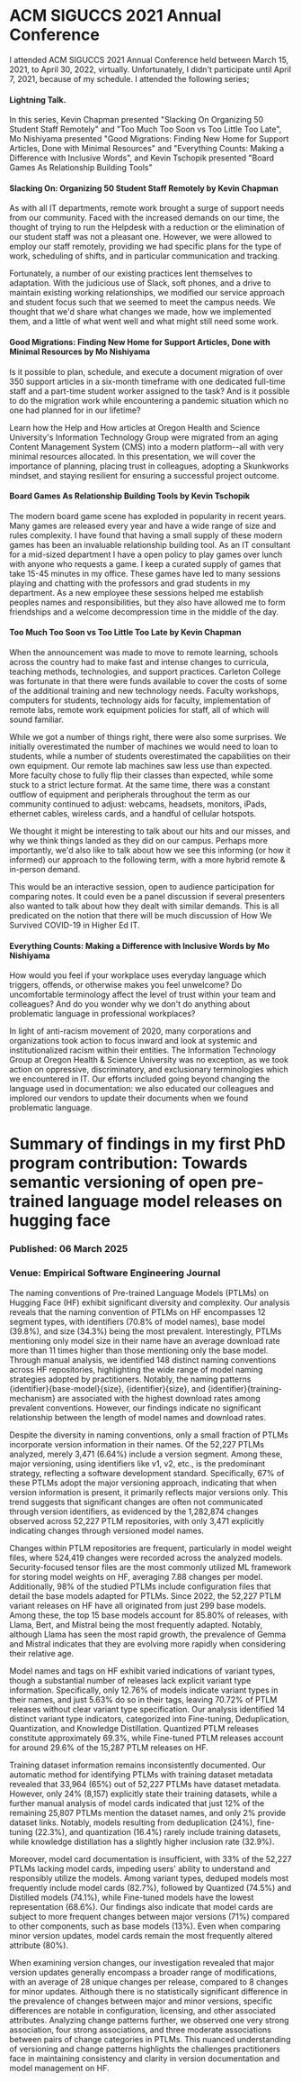 

# ACM SIGUCCS 2021 Annual Conference
I attended ACM SIGUCCS 2021 Annual Conference held between March 15, 2021, to April 30, 2022, virtually. Unfortunately, I didn't participate until April 7, 2021, because of my schedule.
I  attended the following series;
#### Lightning Talk.
In this series, Kevin Chapman presented "Slacking On Organizing 50 Student Staff Remotely" and "Too Much Too Soon vs Too Little Too Late", Mo Nishiyama presented "Good Migrations: Finding New Home for Support Articles, Done with Minimal Resources" and "Everything Counts: Making a Difference with Inclusive Words", and Kevin Tschopik presented "Board Games As Relationship Building Tools"

#### Slacking On: Organizing 50 Student Staff Remotely by Kevin Chapman
As with all IT departments, remote work brought a surge of support needs from our community. Faced with the increased demands on our time, the thought of trying to run the Helpdesk with a reduction or the elimination of our student staff was not a pleasant one. However, we were allowed to employ our staff remotely, providing we had specific plans for the type of work, scheduling of shifts, and in particular communication and tracking.

Fortunately, a number of our existing practices lent themselves to adaptation. With the judicious use of Slack, soft phones, and a drive to maintain existing working relationships, we modified our service approach and student focus such that we seemed to meet the campus needs. We thought that we'd share what changes we made, how we implemented them, and a little of what went well and what might still need some work.
#### Good Migrations: Finding New Home for Support Articles, Done with Minimal Resources by Mo Nishiyama
Is it possible to plan, schedule, and execute a document migration of over 350 support articles in a six-month timeframe with one dedicated full-time staff and a part-time student worker assigned to the task? And is it possible to do the migration work while encountering a pandemic situation which no one had planned for in our lifetime?

Learn how the Help and How articles at Oregon Health and Science University's Information Technology Group were migrated from an aging Content Management System (CMS) into a modern platform--all with very minimal resources allocated. In this presentation, we will cover the importance of planning, placing trust in colleagues, adopting a Skunkworks mindset, and staying resilient for ensuring a successful project outcome.
#### Board Games As Relationship Building Tools by Kevin Tschopik
The modern board game scene has exploded in popularity in recent years. Many games are released every year and have a wide range of size and rules complexity. I have found that having a small supply of these modern games has been an invaluable relationship building tool. As an IT consultant for a mid-sized department I have a open policy to play games over lunch with anyone who requests a game. I keep a curated supply of games that take 15-45 minutes in my office. These games have led to many sessions playing and chatting with the professors and grad students in my department. As a new employee these sessions helped me establish peoples names and responsibilities, but they also have allowed me to form friendships and a welcome decompression time in the middle of the day.
#### Too Much Too Soon vs Too Little Too Late by Kevin Chapman
When the announcement was made to move to remote learning, schools across the country had to make fast and intense changes to curricula, teaching methods, technologies, and support practices. Carleton College was fortunate in that there were funds available to cover the costs of some of the additional training and new technology needs. Faculty workshops, computers for students, technology aids for faculty, implementation of remote labs, remote work equipment policies for staff, all of which will sound familiar.

While we got a number of things right, there were also some surprises. We initially overestimated the number of machines we would need to loan to students, while a number of students overestimated the capabilities on their own equipment. Our remote lab machines saw less use than expected. More faculty chose to fully flip their classes than expected, while some stuck to a strict lecture format. At the same time, there was a constant outflow of equipment and peripherals throughout the term as our community continued to adjust: webcams, headsets, monitors, iPads, ethernet cables, wireless cards, and a handful of cellular hotspots.

We thought it might be interesting to talk about our hits and our misses, and why we think things landed as they did on our campus. Perhaps more importantly, we'd also like to talk about how we see this informing (or how it informed) our approach to the following term, with a more hybrid remote & in-person demand.

This would be an interactive session, open to audience participation for comparing notes. It could even be a panel discussion if several presenters also wanted to talk about how they dealt with similar demands. This is all predicated on the notion that there will be much discussion of How We Survived COVID-19 in Higher Ed IT.
#### Everything Counts: Making a Difference with Inclusive Words by Mo Nishiyama
How would you feel if your workplace uses everyday language which triggers, offends, or otherwise makes you feel unwelcome? Do uncomfortable terminology affect the level of trust within your team and colleagues? And do you wonder why we don't do anything about problematic language in professional workplaces?

In light of anti-racism movement of 2020, many corporations and organizations took action to focus inward and look at systemic and institutionalized racism within their entities. The Information Technology Group at Oregon Health & Science University was no exception, as we took action on oppressive, discriminatory, and exclusionary terminologies which we encountered in IT. Our efforts included going beyond changing the language used in documentation: we also educated our colleagues and implored our vendors to update their documents when we found problematic language.

# Summary of findings in my first PhD program contribution: Towards semantic versioning of open pre-trained language model releases on hugging face
### Published: 06 March 2025
### Venue: Empirical Software Engineering Journal 
The naming conventions of Pre-trained Language Models (PTLMs) on Hugging Face (HF) exhibit significant diversity and complexity. Our analysis reveals that the naming convention of PTLMs on HF encompasses 12 segment types, with identifiers (70.8% of model names), base model (39.8%), and size (34.3%) being the most prevalent. Interestingly, PTLMs mentioning only model size in their name have an average download rate more than 11 times higher than those mentioning only the base model. Through manual analysis, we identified 148 distinct naming conventions across HF repositories, highlighting the wide range of model naming strategies adopted by practitioners. Notably, the naming patterns {identifier}{base-model}{size}, {identifier}{size}, and {identifier}{training-mechanism} are associated with the highest download rates among prevalent conventions. However, our findings indicate no significant relationship between the length of model names and download rates.

Despite the diversity in naming conventions, only a small fraction of PTLMs incorporate version information in their names. Of the 52,227 PTLMs analyzed, merely 3,471 (6.64%) include a version segment. Among these, major versioning, using identifiers like v1, v2, etc., is the predominant strategy, reflecting a software development standard. Specifically, 67% of these PTLMs adopt the major versioning approach, indicating that when version information is present, it primarily reflects major versions only. This trend suggests that significant changes are often not communicated through version identifiers, as evidenced by the 1,282,874 changes observed across 52,227 PTLM repositories, with only 3,471 explicitly indicating changes through versioned model names.

Changes within PTLM repositories are frequent, particularly in model weight files, where 524,419 changes were recorded across the analyzed models. Security-focused tensor files are the most commonly utilized ML framework for storing model weights on HF, averaging 7.88 changes per model. Additionally, 98% of the studied PTLMs include configuration files that detail the base models adapted for PTLMs. Since 2022, the 52,227 PTLM variant releases on HF have all originated from just 299 base models. Among these, the top 15 base models account for 85.80% of releases, with Llama, Bert, and Mistral being the most frequently adapted. Notably, although Llama has seen the most rapid growth, the prevalence of Gemma and Mistral indicates that they are evolving more rapidly when considering their relative age.

Model names and tags on HF exhibit varied indications of variant types, though a substantial number of releases lack explicit variant type information. Specifically, only 12.76% of models indicate variant types in their names, and just 5.63% do so in their tags, leaving 70.72% of PTLM releases without clear variant type specification. Our analysis identified 14 distinct variant type indicators, categorized into Fine-tuning, Deduplication, Quantization, and Knowledge Distillation. Quantized PTLM releases constitute approximately 69.3%, while Fine-tuned PTLM releases account for around 29.6% of the 15,287 PTLM releases on HF.

Training dataset information remains inconsistently documented. Our automatic method for identifying PTLMs with training dataset metadata revealed that 33,964 (65%) out of 52,227 PTLMs have dataset metadata. However, only 24% (8,157) explicitly state their training datasets, while a further manual analysis of model cards indicated that just 12% of the remaining 25,807 PTLMs mention the dataset names, and only 2% provide dataset links. Notably, models resulting from deduplication (24%), fine-tuning (22.3%), and quantization (16.4%) rarely include training datasets, while knowledge distillation has a slightly higher inclusion rate (32.9%).

Moreover, model card documentation is insufficient, with 33% of the 52,227 PTLMs lacking model cards, impeding users' ability to understand and responsibly utilize the models. Among variant types, deduped models most frequently include model cards (82.7%), followed by Quantized (74.5%) and Distilled models (74.1%), while Fine-tuned models have the lowest representation (68.6%). Our findings also indicate that model cards are subject to more frequent changes between major versions (71%) compared to other components, such as base models (13%). Even when comparing minor version updates, model cards remain the most frequently altered attribute (80%).

When examining version changes, our investigation revealed that major version updates generally encompass a broader range of modifications, with an average of 28 unique changes per release, compared to 8 changes for minor updates. Although there is no statistically significant difference in the prevalence of changes between major and minor versions, specific differences are notable in configuration, licensing, and other associated attributes. Analyzing change patterns further, we observed one very strong association, four strong associations, and three moderate associations between pairs of change categories in PTLMs. This nuanced understanding of versioning and change patterns highlights the challenges practitioners face in maintaining consistency and clarity in version documentation and model management on HF.
